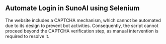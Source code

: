 ## Automate Login in SunoAI using Selenium 

The website includes a CAPTCHA mechanism, which cannot be automated due to its design to prevent bot activities. Consequently, the script cannot proceed beyond the CAPTCHA verification step, as manual intervention is required to resolve it.
